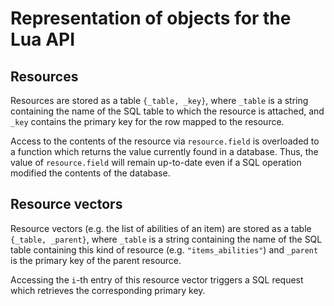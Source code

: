 # Representation of objects for the Lua API


## Resources

Resources are stored as a table `{_table, _key}`,
where `_table` is a string containing the name of the SQL table
to which the resource is attached,
and `_key` contains the primary key for the row mapped to the resource.

Access to the contents of the resource via `resource.field`
is overloaded to a function which returns
the value currently found in a database.
Thus, the value of `resource.field` will remain up-to-date
even if a SQL operation modified the contents of the database.


## Resource vectors

Resource vectors (e.g. the list of abilities of an item)
are stored as a table `{_table, _parent}`,
where `_table` is a string containing the name of the SQL table
containing this kind of resource (e.g. `"items_abilities"`)
and `_parent` is the primary key of the parent resource.

Accessing the `i`-th entry of this resource vector
triggers a SQL request which retrieves the corresponding
primary key.
